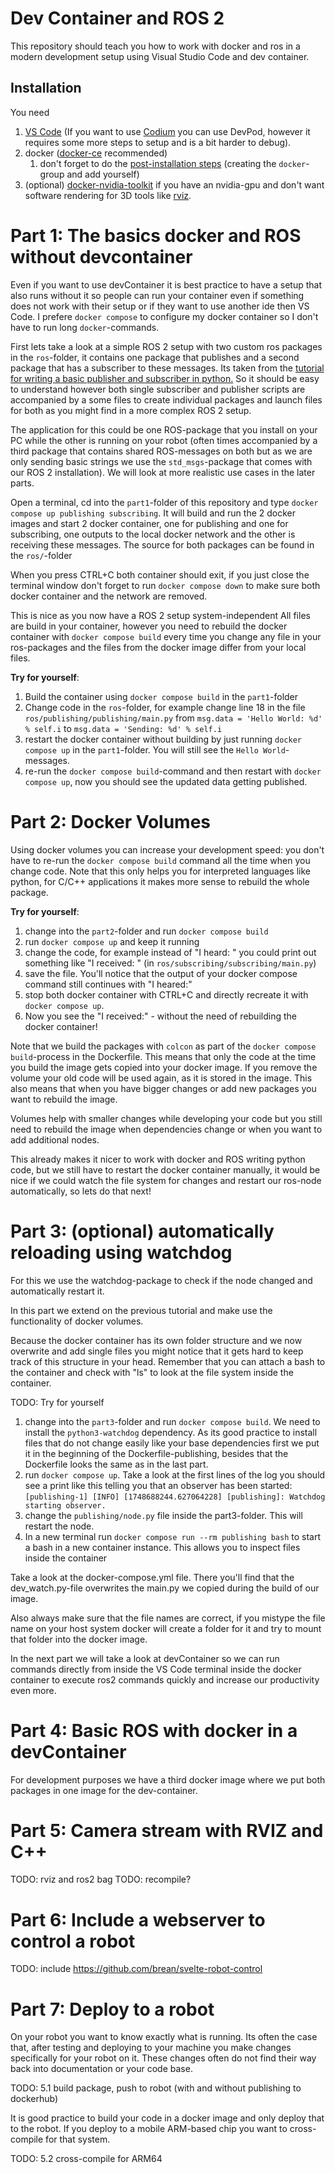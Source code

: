 # Dev Container and ROS 2
This repository should teach you how to work with docker and ros in a modern development setup using Visual Studio Code and dev container.

## Installation
You need
1. [VS Code](https://code.visualstudio.com/) (If you want to use [Codium](https://vscodium.com/) you can use DevPod, however it requires some more steps to setup and is a bit harder to debug).
1. docker ([docker-ce](https://docs.docker.com/engine/install/) recommended)
   1. don't forget to do the [post-installation steps](https://docs.docker.com/engine/install/linux-postinstall/) (creating the `docker`-group and add yourself)
1. (optional) [docker-nvidia-toolkit](https://docs.nvidia.com/datacenter/cloud-native/container-toolkit/latest/install-guide.html) if you have an nvidia-gpu and don't want software rendering for 3D tools like [rviz](https://docs.ros.org/en/jazzy/Tutorials/Intermediate/RViz/RViz-User-Guide/RViz-User-Guide.html).

# Part 1: The basics docker and ROS without devcontainer
Even if you want to use devContainer it is best practice to have a setup that also runs without it so people can run your container even if something does not work with their setup or if they want to use another ide then VS Code. I prefere `docker compose` to configure my docker container so I don't have to run long `docker`-commands.

First lets take a look at a simple ROS 2 setup with two custom ros packages in the `ros`-folder, it contains one package that publishes and a second package that has a subscriber to these messages. Its taken from the [tutorial for writing a basic publisher and subscriber in python.](https://docs.ros.org/en/jazzy/Tutorials/Beginner-Client-Libraries/Writing-A-Simple-Py-Publisher-And-Subscriber.html) So it should be easy to understand however both single subscriber and publisher scripts are accompanied by a some files to create individual packages and launch files for both as you might find in a more complex ROS 2 setup.

The application for this could be one ROS-package that you install on your PC while the other is running on your robot (often times accompanied by a third package that contains shared ROS-messages on both but as we are only sending basic strings we use the `std_msgs`-package that comes with our ROS 2 installation).
We will look at more realistic use cases in the later parts.

Open a terminal, cd into the `part1`-folder of this repository and type `docker compose up publishing subscribing`. It will build and run the 2 docker images and start 2 docker container, one for publishing and one for subscribing, one outputs to the local docker network and the other is receiving these messages.
The source for both packages can be found in the `ros/`-folder

When you press CTRL+C both container should exit, if you just close the terminal window don't forget to run `docker compose down` to make sure both docker container and the network are removed.

This is nice as you now have a ROS 2 setup system-independent 
All files are build in your container, however you need to rebuild the docker container with `docker compose build` every time you change any file in your ros-packages and the files from the docker image differ from your local files. 

**Try for yourself**: 
1. Build the container using `docker compose build` in the `part1`-folder
1. Change code in the `ros`-folder, for example change line 18 in the file `ros/publishing/publishing/main.py` from `msg.data = 'Hello World: %d' % self.i` to `msg.data = 'Sending: %d' % self.i`
1. restart the docker container without building by just running `docker compose up` in the `part1`-folder. You will still see the `Hello World`-messages.
1. re-run the `docker compose build`-command and then restart with `docker compose up`, now you should see the updated data getting published.

# Part 2: Docker Volumes
Using docker volumes you can increase your development speed: you don't have to re-run the `docker compose build` command all the time when you change code. Note that this only helps you for interpreted languages like python, for C/C++ applications it makes more sense to rebuild the whole package. 

**Try for yourself**:
1. change into the `part2`-folder and run `docker compose build`
1. run `docker compose up` and keep it running
1. change the code, for example instead of "I heard: " you could print out something like "I received: " (in `ros/subscribing/subscribing/main.py`)
1. save the file. You'll notice that the output of your docker compose command still continues with "I heared:"
1. stop both docker container with CTRL+C and directly recreate it with `docker compose up`.
1. Now you see the "I received:" - without the need of rebuilding the docker container!

Note that we build the packages with `colcon` as part of the `docker compose build`-process in the Dockerfile. This means that only the code at the time you build the image gets copied into your docker image. If you remove the volume your old code will be used again, as it is stored in the image. This also means that when you have bigger changes or add new packages you want to rebuild the image.

Volumes help with smaller changes while developing your code but you still need to rebuild the image when dependencies change or when you want to add additional nodes.

This already makes it nicer to work with docker and ROS writing python code, but we still have to restart the docker container manually, it would be nice if we could watch the file system for changes and restart our ros-node automatically, so lets do that next!

# Part 3: (optional) automatically reloading using watchdog
For this we use the watchdog-package to check if the node changed and automatically restart it.

In this part we extend on the previous tutorial and make use the functionality of docker volumes.

Because the docker container has its own folder structure and we now overwrite and add single files you might notice that it gets hard to keep track of this structure in your head. Remember that you can attach a bash to the container and check with "ls" to look at the file system inside the container.

TODO: Try for yourself
1. change into the `part3`-folder and run `docker compose build`. We need to install the `python3-watchdog` dependency. As its good practice to install files that do not change easily like your base dependencies first we put it in the beginning of the Dockerfile-publishing, besides that the Dockerfile looks the same as in the last part.
1. run `docker compose up`. Take a look at the first lines of the log you should see a print like this telling you that an observer has been started: `[publishing-1] [INFO] [1748688244.627064228] [publishing]: Watchdog starting observer.`
1. change the `publishing/node.py` file inside the part3-folder. This will restart the node.
1. In a new terminal run `docker compose run --rm publishing bash` to start a bash in a new container instance. This allows you to inspect files inside the container

Take a look at the docker-compose.yml file. There you'll find that the dev_watch.py-file overwrites the main.py we copied during the build of our image.

Also always make sure that the file names are correct, if you mistype the file name on your host system docker will create a folder for it and try to mount that folder into the docker image.

In the next part we will take a look at devContainer so we can run commands directly from inside the VS Code terminal inside the docker container to execute ros2 commands quickly and increase our productivity even more.

# Part 4: Basic ROS with docker in a devContainer
For development purposes we have a third docker image where we put both packages in one image for the dev-container.

# Part 5: Camera stream with RVIZ and C++
TODO: rviz and ros2 bag
TODO: recompile?

# Part 6: Include a webserver to control a robot
TODO: include https://github.com/brean/svelte-robot-control

# Part 7: Deploy to a robot
On your robot you want to know exactly what is running. Its often the case that, after testing and deploying to your machine you make changes specifically for your robot on it. These changes often do not find their way back into documentation or your code base.

TODO: 5.1 build package, push to robot (with and without publishing to dockerhub)

It is good practice to build your code in a docker image and only deploy that to the robot. If you deploy to a mobile ARM-based chip you want to cross-compile for that system.

TODO: 5.2 cross-compile for ARM64



